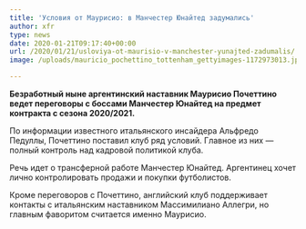 ```yaml
---
title: 'Условия от Маурисио: в Манчестер Юнайтед задумались'
author: xfr
type: news
date: 2020-01-21T09:17:40+00:00
url: /2020/01/21/usloviya-ot-maurisio-v-manchester-yunajted-zadumalis/
image: /uploads/mauricio_pochettino_tottenham_gettyimages-1172973013.jpg

---
```

**Безработный ныне аргентинский наставник Маурисио Почеттино ведет переговоры с боссами Манчестер Юнайтед на предмет контракта с сезона 2020/2021.**

По информации известного итальянского инсайдера Альфредо Педуллы, Почеттино поставил клуб ряд условий. Главное из них &#8212; полный контроль над кадровой политикой клуба.

Речь идет о трансферной работе Манчестер Юнайтед. Аргентинец хочет лично контролировать продажи и покупки футболистов.

Кроме переговоров с Почеттино, английский клуб поддерживает контакты с итальянским наставником Массимилиано Аллегри, но главным фаворитом считается именно Маурисио.